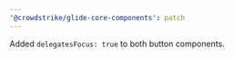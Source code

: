```yaml
---
'@crowdstrike/glide-core-components': patch
---
```


Added `delegatesFocus: true` to both button components.
